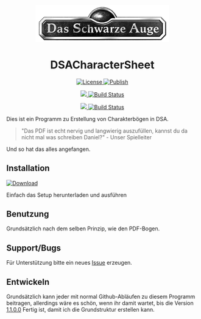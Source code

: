 <p align="center"><img src="DSACharacterSheet/Images/DSALogo.gif" alt="DSACharacterSheet Icon" width="350"></p>
<h1 align="center">DSACharacterSheet</h1>

<p align="center">
  <a href="https://github.com/lightlike/DSACharacterSheet/blob/master/LICENSE" target="_blank">
    <img src="https://img.shields.io/badge/License-MIT-blue.svg?style=flat-square" alt="License">
  </a>
  <a href="https://github.com/lightlike/DSACharacterSheet/tree/publish" target="_blank">
    <img src="https://img.shields.io/badge/Publish-ClickOnce-lightgrey.svg?style=flat-square" alt="Publish">
  </a>
</p>

<p align="center">
  <a href="https://lightlike.visualstudio.com/DSACharacterSheet/_build/index?context=mine&path=%5C&definitionId=2&_a=completed" target="_blank">
    <img src="https://img.shields.io/badge/%20-Release-yellowgreen.svg?style=flat-square">
  </a>
  <a href="https://lightlike.visualstudio.com/DSACharacterSheet/_build/index?context=mine&path=%5C&definitionId=2&_a=completed" target="_blank">
    <img src="https://lightlike.visualstudio.com/_apis/public/build/definitions/af40eca3-51a6-4d41-89f9-acfeafe7da4f/2/badge" alt="Build Status">
  </a>
</p>
<p align="center">
  <a href="https://lightlike.visualstudio.com/DSACharacterSheet/_build/index?context=mine&path=%5C&definitionId=5&_a=completed" target="_blank">
    <img src="https://img.shields.io/badge/%20-Beta-yellowgreen.svg?style=flat-square">
  </a>
  <a href="https://lightlike.visualstudio.com/DSACharacterSheet/_build/index?context=mine&path=%5C&definitionId=5&_a=completed" target="_blank">
    <img src="https://lightlike.visualstudio.com/_apis/public/build/definitions/af40eca3-51a6-4d41-89f9-acfeafe7da4f/5/badge" alt="Build Status">
  </a>
</p>


Dies ist ein Programm zu Erstellung von Charakterbögen in DSA.


>"Das PDF ist echt nervig und langwierig auszufüllen, kannst du da nicht mal was schreiben Daniel?" - Unser Spielleiter

Und so hat das alles angefangen.


## Installation

[![Download](https://img.shields.io/badge/%20-Download-green.svg?style=flat-square)](https://raw.githubusercontent.com/lightlikeD/DSACharacterSheet/publish/setup.exe)

Einfach das Setup herunterladen und ausführen

## Benutzung

Grundsätzlich nach dem selben Prinzip, wie den PDF-Bogen.

## Support/Bugs

Für Unterstützung bitte ein neues [Issue](https://github.com/lightlikeD/DSACharacterSheet/issues) erzeugen.

## Entwickeln

Grundsätzlich kann jeder mit normal Github-Abläufen zu diesem Programm beitragen, allerdings wäre es schön, wenn ihr damit wartet, bis die Version [1.1.0.0](https://github.com/lightlikeD/DSACharacterSheet/milestone/1) Fertig ist, damit ich die Grundstruktur erstellen kann.